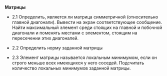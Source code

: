 
**Матрицы**

- 2.1	Определить, является ли матрица симметричной (относительно главной диагонали). Вывести на экран соответствующее сообщение. Найти максимальный элемент среди  стоящих  на главной и  побочной  диагонали  и поменять местами с элементом, стоящим на пересечении этих диагоналей.

- 2.2	Определить норму заданной матрицы

- 2.3	Элемент матрицы называется локальным минимумом, если он строго меньше всех имеющихся у него соседей. Подсчитать количество локальных минимумов заданной матрицы.
